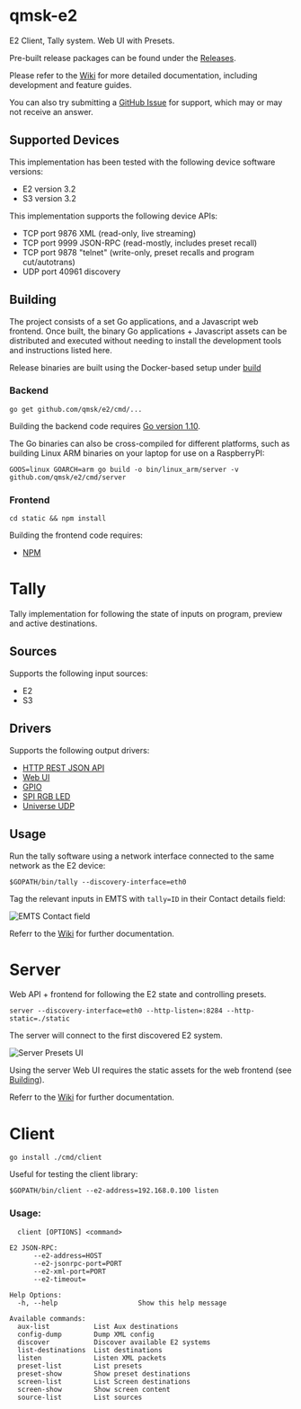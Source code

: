 # qmsk-e2
E2 Client, Tally system. Web UI with Presets.

Pre-built release packages can be found under the [Releases](https://github.com/qmsk/e2/releases).

Please refer to the [Wiki](https://github.com/qmsk/e2/wiki) for more detailed documentation, including development and feature guides.

You can also try submitting a [GitHub Issue](https://github.com/qmsk/e2/issues/new?labels=question) for support, which may or may not receive an answer.

## Supported Devices

This implementation has been tested with the following device software versions:

* E2 version 3.2
* S3 version 3.2

This implementation supports the following device APIs:

* TCP port 9876 XML (read-only, live streaming)
* TCP port 9999 JSON-RPC (read-mostly, includes preset recall)
* TCP port 9878 "telnet" (write-only, preset recalls and program cut/autotrans)
* UDP port 40961 discovery

## Building

The project consists of a set Go applications, and a Javascript web frontend. Once built, the binary Go applications + Javascript assets can be distributed and executed without needing to install the development tools and instructions listed here.

Release binaries are built using the Docker-based setup under [build](/build)

### Backend

    go get github.com/qmsk/e2/cmd/...

Building the backend code requires [Go version 1.10](https://golang.org/dl/).

The Go binaries can also be cross-compiled for different platforms, such as building Linux ARM binaries on your laptop for use on a RaspberryPI:

    GOOS=linux GOARCH=arm go build -o bin/linux_arm/server -v github.com/qmsk/e2/cmd/server

### Frontend

    cd static && npm install

Building the frontend code requires:

* [NPM](https://www.npmjs.com/)

# Tally

Tally implementation for following the state of inputs on program, preview and active destinations.

## Sources

Supports the following input sources:

* E2
* S3

## Drivers

Supports the following output drivers:

* [HTTP REST JSON API](https://github.com/qmsk/e2/wiki/Tally#web-api)
* [Web UI](https://github.com/qmsk/e2/wiki/Tally#web-ui)
* [GPIO](https://github.com/qmsk/e2/wiki/Tally#gpio)
* [SPI RGB LED](https://github.com/qmsk/e2/wiki/Tally#spi-led)
* [Universe UDP](https://github.com/qmsk/e2/wiki/Universe-Tally)

## Usage

Run the tally software using a network interface connected to the same network as the E2 device:

    $GOPATH/bin/tally --discovery-interface=eth0

Tag the relevant inputs in EMTS with `tally=ID` in their Contact details field:

![EMTS Contact field](https://raw.githubusercontent.com/qmsk/e2/master/docs/tally-emts-contact.png)

Referr to the [Wiki](https://github.com/qmsk/e2/wiki/Tally) for further documentation.

# Server

Web API + frontend for following the E2 state and controlling presets.

	server --discovery-interface=eth0 --http-listen=:8284 --http-static=./static

The server will connect to the first discovered E2 system.

![Server Presets UI](https://raw.githubusercontent.com/qmsk/e2/master/docs/server-presets.png)

Using the server Web UI requires the static assets for the web frontend (see [Building](#building)).

Referr to the [Wiki](https://github.com/qmsk/e2/wiki/Server) for further documentation.

# Client

    go install ./cmd/client

Useful for testing the client library:

    $GOPATH/bin/client --e2-address=192.168.0.100 listen

### Usage:

	  client [OPTIONS] <command>

	E2 JSON-RPC:
		  --e2-address=HOST
		  --e2-jsonrpc-port=PORT
		  --e2-xml-port=PORT
		  --e2-timeout=

	Help Options:
	  -h, --help                    Show this help message

	Available commands:
	  aux-list           List Aux destinations
	  config-dump        Dump XML config
	  discover           Discover available E2 systems
	  list-destinations  List destinations
	  listen             Listen XML packets
	  preset-list        List presets
	  preset-show        Show preset destinations
	  screen-list        List Screen destinations
	  screen-show        Show screen content
	  source-list        List sources
